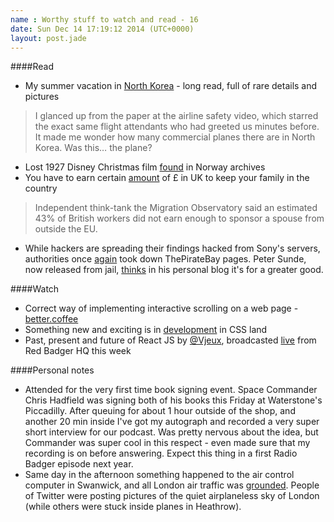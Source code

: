 ```yaml
---
name : Worthy stuff to watch and read - 16
date: Sun Dec 14 17:19:12 2014 (UTC+0000)
layout: post.jade
---
```


####Read

* My summer vacation in [North Korea](https://medium.com/@ryannee/my-summer-vacation-in-north-korea-910571c48f76) - long read, full of rare details and pictures

>I glanced up from the paper at the airline safety video, which starred the exact same flight attendants who had greeted us minutes before. It made me wonder how many commercial planes there are in North Korea. Was this… the plane?

* Lost 1927 Disney Christmas film [found](http://www.theguardian.com/film/2014/dec/11/disney-empty-socks-short-film-found-norway) in Norway archives
* You have to earn certain [amount](http://www.bbc.co.uk/news/uk-england-cornwall-30439592) of £ in UK to keep your family in the country

>Independent think-tank the Migration Observatory said an estimated 43% of British workers did not earn enough to sponsor a spouse from outside the EU.

* While hackers are spreading their findings hacked from Sony's servers, authorities once [again](http://www.wired.com/2014/12/pirate-bay-raided-taken-down/) took down ThePirateBay pages. Peter Sunde, now released from jail, [thinks](http://blog.brokep.com/2014/12/09/the-pirate-bay-down-forever/) in his personal blog it's for a greater good.

####Watch

* Correct way of implementing interactive scrolling on a web page - [better.coffee](http://forbetter.coffee)
* Something new and exciting is in [development](https://vimeo.com/91393694) in CSS land
* Past, present and future of React JS by [@Vjeux](https://twitter.com/vjeux), broadcasted [live](https://www.youtube.com/watch?v=JYqnL3di0-k&feature=youtu.be&t=55m27s) from Red Badger HQ this week

####Personal notes

* Attended for the very first time book signing event. Space Commander Chris Hadfield was signing both of his books this Friday at Waterstone's Piccadilly. After queuing for about 1 hour outside of the shop, and another 20 min inside I've got my autograph and recorded a very super short interview for our podcast. Was pretty nervous about the idea, but Commander was super cool in this respect - even made sure that my recording is on before answering. Expect this thing in a first Radio Badger episode next year.
* Same day in the afternoon something happened to the air control computer in Swanwick, and all London air traffic was [grounded](http://www.bbc.co.uk/news/uk-30454240). People of Twitter were posting pictures of the quiet airplaneless sky of London (while others were stuck inside planes in Heathrow).
